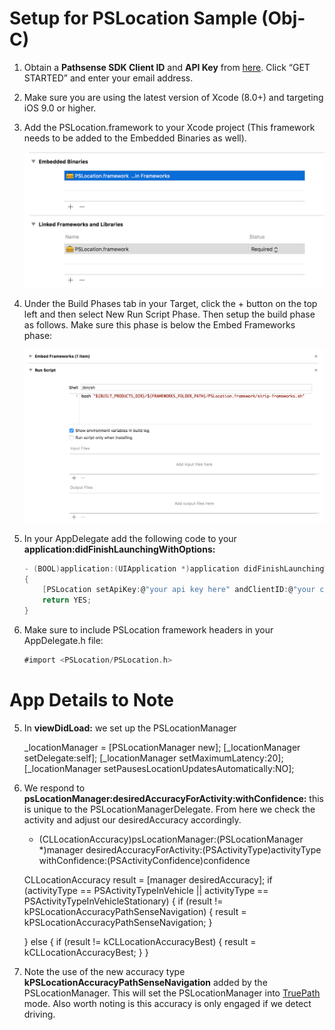 # Setup for PSLocation Sample (Obj-C)

1. Obtain a **Pathsense SDK Client ID** and **API Key** from [here](https://pathsense.com/). Click “GET STARTED” and enter your email address.

2. Make sure you are using the latest version of Xcode (8.0+) and targeting iOS 9.0 or higher.

3. Add the PSLocation.framework to your Xcode project (This framework needs to be added to the Embedded Binaries as well).

	![Screenshot1](../frameworks.png?raw=true "")

4. Under the Build Phases tab in your Target, click the + button on the top left and then select New Run Script Phase. Then setup the build phase as follows. Make sure this phase is below the Embed Frameworks phase:

	![Screenshot2](../RunScript.png?raw=true "")

5. In your AppDelegate add the following code to your **application:didFinishLaunchingWithOptions:**

    ```groovy
	- (BOOL)application:(UIApplication *)application didFinishLaunchingWithOptions:(NSDictionary *)launchOptions
	{
		[PSLocation setApiKey:@"your api key here" andClientID:@"your client ID"];
    	return YES;
	}
	```

6. Make sure to include PSLocation framework headers in your AppDelegate.h file:

    ```groovy
	#import <PSLocation/PSLocation.h>
	```

# App Details to Note

5. In **viewDidLoad:** we set up the PSLocationManager 
    
    _locationManager = [PSLocationManager new];
    [_locationManager setDelegate:self];
    [_locationManager setMaximumLatency:20];
    [_locationManager setPausesLocationUpdatesAutomatically:NO];

5. We respond to **psLocationManager:desiredAccuracyForActivity:withConfidence:** this is unique to the PSLocationManagerDelegate. From here we check the activity and adjust our desiredAccuracy accordingly. 

	- (CLLocationAccuracy)psLocationManager:(PSLocationManager *)manager desiredAccuracyForActivity:(PSActivityType)activityType withConfidence:(PSActivityConfidence)confidence
		
    CLLocationAccuracy result = [manager desiredAccuracy];
	if (activityType == PSActivityTypeInVehicle || activityType == PSActivityTypeInVehicleStationary) {
    	if (result != kPSLocationAccuracyPathSenseNavigation) {
        	result = kPSLocationAccuracyPathSenseNavigation;
        }
    
    } else {
    	if (result != kCLLocationAccuracyBest) {
        	result = kCLLocationAccuracyBest;
        }
    }

5. Note the use of the new accuracy type **kPSLocationAccuracyPathSenseNavigation** added by the PSLocationManager. This will set the PSLocationManager into [TruePath](https://pathsense.com/ios) mode. Also worth noting is this accuracy is only engaged if we detect driving. 
    
